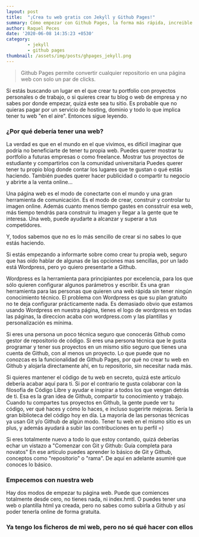 ```yaml
---
layout: post
title:  "¡Crea tu web gratis con Jekyll y Github Pages!"
summary: Cómo empezar con Github Pages, la forma más rápida, increible y gratis de crear tu blog o web.
author: Raquel Peces
date: '2020-06-08 14:35:23 +0530'
category: 
        - jekyll
        - github pages
thumbnail: /assets/img/posts/ghpages_jekyll.png
---
```

<blockquote>
<p>Github Pages permite convertir cualquier repositorio en una página web con solo un par de clicks.</p>
</blockquote>

Si estás buscando un lugar en el que crear tu portfolio con proyectos personales o de trabajo, o si quieres crear tu blog o web de empresa y no sabes por donde empezar, quizá este sea tu sitio. Es probable que no quieras pagar por un servicio de hosting, dominio y todo lo que implica tener tu web "en el aire". Entonces sigue leyendo.

### ¿Por qué debería tener una web?

La verdad es que en el mundo en el que vivimos, es difícil imaginar que podría no beneficiarte de tener tu propia web. Puedes querer mostrar tu portfolio a futuras empresas o como freelance. Mostrar tus proyectos de estudiante y compartirlos con la comunidad universitaria Puedes querer tener tu propio blog donde contar los lugares que te gustan o qué estás haciendo. También puedes querer hacer publicidad o compartir tu negocio y abrirte a la venta online...

Una página web es el modo de conectarte con el mundo y una gran herramienta de comunicación. Es el modo de crear, construir y controlar tu imagen online. Además cuanto menos tiempo gastes en consstruir esa web, más tiempo tendrás para construir tu imagen y llegar a la gente que te interesa. Una web, puede ayudarte a alcanzar y superar a tus competidores.

Y, todos sabemos que no es lo más sencillo de crear si no sabes lo que estás haciendo.

Si estás empezando a informarte sobre como crear tu propia web, seguro que has oído hablar de algunas de las opciones mas sencillas, por un lado está Wordpress, pero yo quiero presentarte a Github.

Wordpress es la herramienta para principiantes por excelencia, para los que sólo quieren configurar algunos parámetros y escribir. Es una gran herramienta para las personas que quieren una web rápida sin tener ningún conocimiento técnico. El problema con Wordpress es que su plan gratuito no te deja configurar prácticamente nada. Es demasiado obvio que estamos usando Wordpress en nuestra página, tienes el logo de wordpress en todas las páginas, la direccion acaba con wordpress.com y las plantillas y personalización es mínima.

Si eres una persona un poco técnica seguro que conocerás Github como gestor de repositorio de código. Si eres una persona técnica que le gusta programar y tener sus proyectos en un mismo sitio seguro que tienes una cuenta de Github, con al menos un proyecto.
Lo que puede que no conozcas es la funcionalidad de Github Pages, por qué no crear tu web en Github y alojarla directamente ahí, en tu repositorio, sin necesitar nada más.

Si quieres mantener el código de tu web en secreto, quizá este artículo debería acabar aquí para ti. Si por el contrario te gusta colaborar con la filosofía de Código Libre y ayudar e inspirar a todos los que vengan detrás de ti. Esa es la gran idea de Github, compartir tu conocimiento y trabajo. Cuando tu compartes tus proyectos en Github, la gente puede ver tu código, ver qué haces y cómo lo haces, e incluso sugerirte mejoras. Sería la gran biblioteca del código hoy en día. 
La mayoría de las personas técnicas ya usan Git y/o Github de algún modo. Tener tu web en el mismo sitio es un plus, y además ayudará a subir las contribuciones en tu perfil =)

Si eres totalmente nuevo a todo lo que estoy contando, quizá deberías echar un vistazo a "Comenzar con Git y Github: Guía completa para novatos" En ese artículo puedes aprender lo básico de Git y Github, conceptos como "repositorio" o "rama". De aquí en adelante asumiré que conoces lo básico.


### Empecemos con nuestra web

Hay dos modos de empezar tu página web. Puede que comiences totalmente desde cero, no tienes nada, ni index.hmtl. O puedes tener una web o plantilla html ya creada, pero no sabes como subirla a Github y así poder tenerla online de forma gratuita.

### Ya tengo los ficheros de mi web, pero no sé qué hacer con ellos

